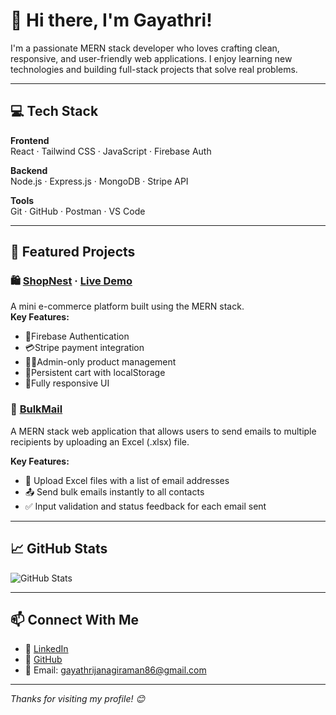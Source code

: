 # 👋 Hi there, I'm Gayathri!

I'm a passionate MERN stack developer who loves crafting clean, responsive, and user-friendly web applications. I enjoy learning new technologies and building full-stack projects that solve real problems.

---

## 💻 Tech Stack

**Frontend**  
React · Tailwind CSS · JavaScript · Firebase Auth

**Backend**  
Node.js · Express.js · MongoDB · Stripe API

**Tools**  
Git · GitHub · Postman · VS Code

---

## 🚀 Featured Projects

### 🛍️ [ShopNest](https://github.com/Gayathri-Janagiraman/ShopNest.git) · [Live Demo](https://shop-nest-ee5sduoh5-gayathris-projects-c0d9a5b2.vercel.app/)
A mini e-commerce platform built using the MERN stack.  
**Key Features:**
- 🔐Firebase Authentication  
- 💳Stripe payment integration  
- 🧑‍💼Admin-only product management  
- 🛒Persistent cart with localStorage  
- 📱Fully responsive UI


### 📧 [BulkMail](https://github.com/yourusername/bulkmail)
A MERN stack web application that allows users to send emails to multiple recipients by uploading an Excel (.xlsx) file.

**Key Features:**
- 📂 Upload Excel files with a list of email addresses
- 📤 Send bulk emails instantly to all contacts
- ✅ Input validation and status feedback for each email sent
  
---


## 📈 GitHub Stats

![GitHub Stats](https://github-readme-stats.vercel.app/api?username=Gayathri-Janagiraman&show_icons=true&theme=dracula)

---

## 📫 Connect With Me

- 💼 [LinkedIn](https://www.linkedin.com/in/gayathri-janagiraman7/)
- 🐙 [GitHub](https://github.com/Gayathri-Janagiraman)
- 📧 Email: gayathrijanagiraman86@gmail.com

---

_Thanks for visiting my profile! 😊_

